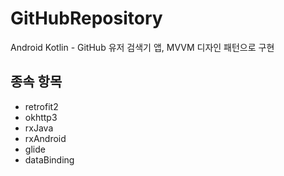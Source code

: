 # GitHubRepository
Android Kotlin - GitHub 유저 검색기 앱, MVVM 디자인 패턴으로 구현

## 종속 항목
- retrofit2
- okhttp3
- rxJava
- rxAndroid
- glide
- dataBinding
